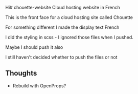 Hi# chouette-website
Cloud hosting website in French

This is the front face for a cloud hosting site called Chouette 

For something different I made the display text French

I did the styling in scss - I ignored those files when I pushed.



Maybe I should push it also


I still haven't decided whether to push the files or not



## Thoughts
- Rebuild with OpenProps? 
